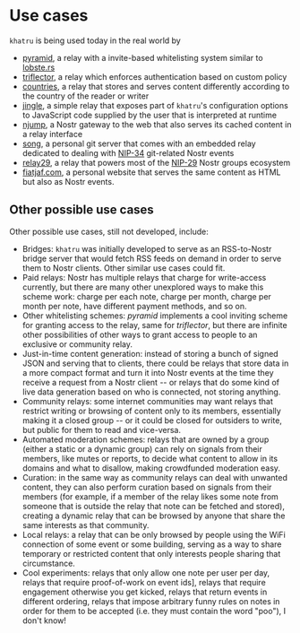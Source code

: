 # Use cases

`khatru` is being used today in the real world by

* [pyramid](https://github.com/github-tijlxyz/khatru-pyramid), a relay with a invite-based whitelisting system similar to [lobste.rs](https://lobste.rs)
* [triflector](https://github.com/coracle-social/triflector), a relay which enforces authentication based on custom policy
* [countries](https://git.fiatjaf.com/countries), a relay that stores and serves content differently according to the country of the reader or writer
* [jingle](https://github.com/fiatjaf/jingle), a simple relay that exposes part of `khatru`'s configuration options to JavaScript code supplied by the user that is interpreted at runtime
* [njump](https://git.njump.me/njump), a Nostr gateway to the web that also serves its cached content in a relay interface
* [song](https://git.fiatjaf.com/song), a personal git server that comes with an embedded relay dedicated to dealing with [NIP-34](https://nips.nostr.com/34) git-related Nostr events
* [relay29](https://github.com/fiatjaf/relay29), a relay that powers most of the [NIP-29](https://nips.nostr.com/29) Nostr groups ecosystem
* [fiatjaf.com](https://fiatjaf.com), a personal website that serves the same content as HTML but also as Nostr events.

## Other possible use cases

Other possible use cases, still not developed, include:

* Bridges: `khatru` was initially developed to serve as an RSS-to-Nostr bridge server that would fetch RSS feeds on demand in order to serve them to Nostr clients. Other similar use cases could fit.
* Paid relays: Nostr has multiple relays that charge for write-access currently, but there are many other unexplored ways to make this scheme work: charge per each note, charge per month, charge per month per note, have different payment methods, and so on.
* Other whitelisting schemes: _pyramid_ implements a cool inviting scheme for granting access to the relay, same for _triflector_, but there are infinite other possibilities of other ways to grant access to people to an exclusive or community relay.
* Just-in-time content generation: instead of storing a bunch of signed JSON and serving that to clients, there could be relays that store data in a more compact format and turn it into Nostr events at the time they receive a request from a Nostr client -- or relays that do some kind of live data generation based on who is connected, not storing anything.
* Community relays: some internet communities may want relays that restrict writing or browsing of content only to its members, essentially making it a closed group -- or it could be closed for outsiders to write, but public for them to read and vice-versa.
* Automated moderation schemes: relays that are owned by a group (either a static or a dynamic group) can rely on signals from their members, like mutes or reports, to decide what content to allow in its domains and what to disallow, making crowdfunded moderation easy.
* Curation: in the same way as community relays can deal with unwanted content, they can also perform curation based on signals from their members (for example, if a member of the relay likes some note from someone that is outside the relay that note can be fetched and stored), creating a dynamic relay that can be browsed by anyone that share the same interests as that community.
* Local relays: a relay that can be only browsed by people using the WiFi connection of some event or some building, serving as a way to share temporary or restricted content that only interests people sharing that circumstance.
* Cool experiments: relays that only allow one note per user per day, relays that require proof-of-work on event ids], relays that require engagement otherwise you get kicked, relays that return events in different ordering, relays that impose arbitrary funny rules on notes in order for them to be accepted (i.e. they must contain the word "poo"), I don't know!
